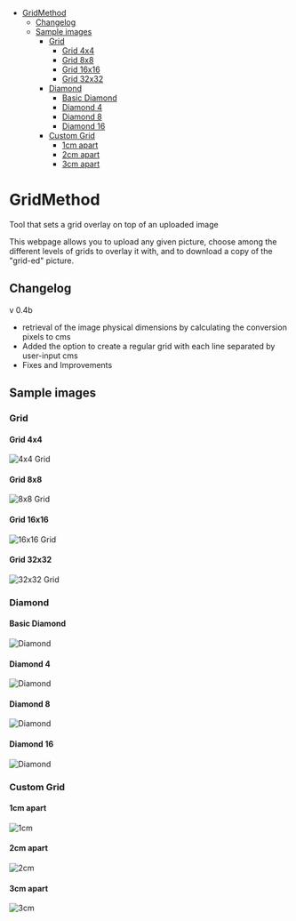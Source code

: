 <!-- TOC start (generated with https://github.com/derlin/bitdowntoc) -->

- [GridMethod](#gridmethod)
    * [Changelog](#changelog)
    * [Sample images](#sample-images)
        + [Grid](#grid)
            - [Grid 4x4](#grid-4x4)
            - [Grid 8x8](#grid-8x8)
            - [Grid 16x16](#grid-16x16)
            - [Grid 32x32](#grid-32x32)
        + [Diamond](#diamond)
            - [Basic Diamond](#basic-diamond)
            - [Diamond 4](#diamond-4)
            - [Diamond 8](#diamond-8)
            - [Diamond 16](#diamond-16)
        + [Custom Grid](#custom-grid)
            - [1cm apart](#1cm-apart)
            - [2cm apart](#2cm-apart)
            - [3cm apart](#3cm-apart)

<!-- TOC end -->

<!-- TOC --><a name="gridmethod"></a>

# GridMethod

Tool that sets a grid overlay on top of an uploaded image

This webpage allows you to upload any given picture, choose among the different levels of grids to overlay it with, and to download a copy of the "grid-ed" picture.

<!-- TOC --><a name="changelog"></a>

## Changelog

v 0.4b

- retrieval of the image physical dimensions by calculating the conversion pixels to cms
- Added the option to create a regular grid with each line separated by user-input cms
- Fixes and Improvements

<!-- TOC --><a name="sample-images"></a>

## Sample images

<!-- TOC --><a name="grid"></a>

### Grid

<!-- TOC --><a name="grid-4x4"></a>

#### Grid 4x4

![4x4 Grid](https://github.com/FranGarc/GridMethod/blob/main/screenshots/lucifer-grid4.png?raw=true)


<!-- TOC --><a name="grid-8x8"></a>

#### Grid 8x8

![8x8 Grid](https://github.com/FranGarc/GridMethod/blob/main/screenshots/lucifer-grid8.png?raw=true)


<!-- TOC --><a name="grid-16x16"></a>

#### Grid 16x16

![16x16 Grid](https://github.com/FranGarc/GridMethod/blob/main/screenshots/lucifer-grid16.png?raw=true)


<!-- TOC --><a name="grid-32x32"></a>

#### Grid 32x32

![32x32 Grid](https://github.com/FranGarc/GridMethod/blob/main/screenshots/lucifer-grid32.png?raw=true)


<!-- TOC --><a name="diamond"></a>

### Diamond

<!-- TOC --><a name="basic-diamond"></a>

#### Basic Diamond

![Diamond](https://github.com/FranGarc/GridMethod/blob/main/screenshots/lucifer-diamond.png?raw=true)


<!-- TOC --><a name="diamond-4"></a>

#### Diamond 4

![Diamond](https://github.com/FranGarc/GridMethod/blob/main/screenshots/lucifer-diamond4.png?raw=true)


<!-- TOC --><a name="diamond-8"></a>

#### Diamond 8

![Diamond](https://github.com/FranGarc/GridMethod/blob/main/screenshots/lucifer-diamond8.png?raw=true)


<!-- TOC --><a name="diamond-16"></a>

#### Diamond 16

![Diamond](https://github.com/FranGarc/GridMethod/blob/main/screenshots/lucifer-diamond16.png?raw=true)


<!-- TOC --><a name="custom-grid"></a>

### Custom Grid

<!-- TOC --><a name="1cm-apart"></a>

#### 1cm apart

![1cm](https://github.com/FranGarc/GridMethod/blob/main/screenshots/lucifer-1cm.png?raw=true)


<!-- TOC --><a name="2cm-apart"></a>

#### 2cm apart

![2cm](https://github.com/FranGarc/GridMethod/blob/main/screenshots/lucifer-2cm.png?raw=true)


<!-- TOC --><a name="3cm-apart"></a>

#### 3cm apart

![3cm](https://github.com/FranGarc/GridMethod/blob/main/screenshots/lucifer-3cm.png?raw=true)